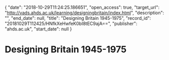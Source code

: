 {
  "date": "2018-10-29T11:24:25.186651", 
  "open_access": true, 
  "target_url": "http://vads.ahds.ac.uk/learning/designingbritain/index.html", 
  "description": "", 
  "end_date": null, 
  "title": "Designing Britain 1945-1975", 
  "record_id": "20181029T112425/HNfkXeHwfeK0bI8tEC9ajA==", 
  "publisher": "ahds.ac.uk", 
  "start_date": null
}

# Designing Britain 1945-1975

